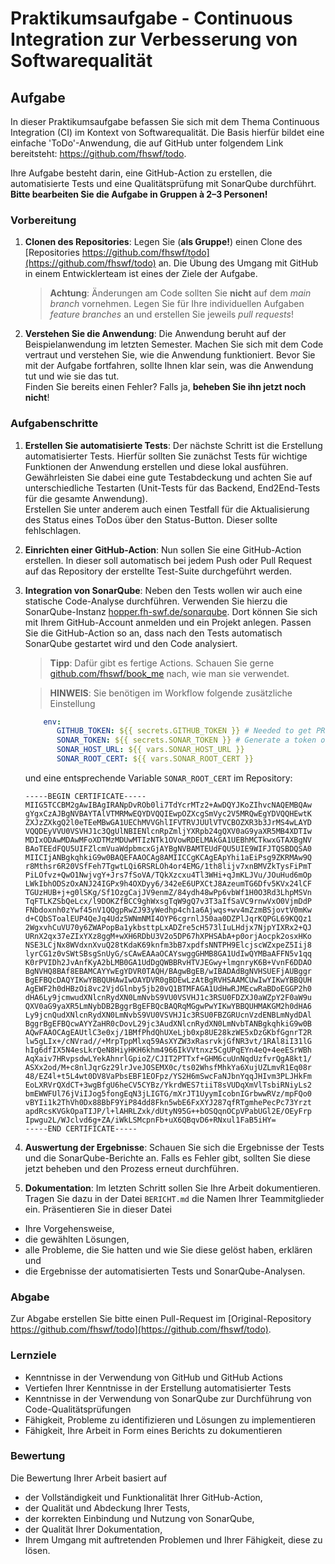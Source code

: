 # Praktikumsaufgabe - Continuous Integration zur Verbesserung von Softwarequalität

## Aufgabe

In dieser Praktikumsaufgabe befassen Sie sich mit dem Thema Continuous Integration (CI) im Kontext von Softwarequalität. Die Basis hierfür bildet eine einfache 'ToDo'-Anwendung, die auf GitHub unter folgendem Link bereitsteht: https://github.com/fhswf/todo.

Ihre Aufgabe besteht darin, eine GitHub-Action zu erstellen, die automatisierte Tests und eine Qualitätsprüfung mit SonarQube durchführt. 
**Bitte bearbeiten Sie die Aufgabe in Gruppen à 2–3 Personen!**

### Vorbereitung

1. **Clonen des Repositories**: Legen Sie (**als Gruppe!**) einen Clone des [Repositories https://github.com/fhswf/todo](https://github.com/fhswf/todo) an. 
   Die Übung des Umgang mit GitHub in einem Entwicklerteam ist eines der Ziele der Aufgabe. 
   > **Achtung**: Änderungen am Code sollten Sie **nicht** auf dem *main branch* vornehmen. Legen Sie für Ihre individuellen Aufgaben *feature branches* an und erstellen Sie jeweils *pull requests*!

1. **Verstehen Sie die Anwendung**: Die Anwendung beruht auf der Beispielanwendung im letzten Semester. Machen Sie sich mit dem Code vertraut und verstehen Sie, wie die Anwendung funktioniert. 
   Bevor Sie mit der Aufgabe fortfahren, sollte Ihnen klar sein, was die Anwendung tut und wie sie das tut. 
   <br>Finden Sie bereits einen Fehler? Falls ja, **beheben Sie ihn jetzt noch nicht**!

### Aufgabenschritte

1. **Erstellen Sie automatisierte Tests**: Der nächste Schritt ist die Erstellung automatisierter Tests. Hierfür sollten Sie zunächst Tests für wichtige Funktionen der Anwendung erstellen und diese lokal ausführen. Gewährleisten Sie dabei eine gute Testabdeckung und achten Sie auf unterschiedliche Testarten (Unit-Tests für das Backend, End2End-Tests für die gesamte Anwendung).
<br>Erstellen Sie unter anderem auch einen Testfall für die Aktualisierung des Status eines ToDos über den Status-Button. Dieser sollte fehlschlagen.

3. **Einrichten einer GitHub-Action**: Nun sollen Sie eine GitHub-Action erstellen. In dieser soll automatisch bei jedem Push oder Pull Request auf das Repository der erstellte Test-Suite durchgeführt werden. 

4. **Integration von SonarQube**: Neben den Tests wollen wir auch eine statische Code-Analyse durchführen. Verwenden Sie hierzu die SonarQube-Instanz [hopper.fh-swf.de/sonarqube](https://hopper.fh-swf.de/sonarqube). 
   Dort können Sie sich mit Ihrem GitHub-Account anmelden und ein Projekt anlegen.
   Passen Sie die GitHub-Action so an, dass nach den Tests automatisch SonarQube gestartet wird und den Code analysiert.<br>
   > **Tipp**: Dafür gibt es fertige Actions. Schauen Sie gerne [github.com/fhswf/book_me](https://github.com/fhswf/book_me) nach, wie man sie verwendet.

   > **HINWEIS**: Sie benötigen im Workflow folgende zusätzliche Einstellung 

   ```yaml
       env:
          GITHUB_TOKEN: ${{ secrets.GITHUB_TOKEN }} # Needed to get PR information
          SONAR_TOKEN: ${{ secrets.SONAR_TOKEN }} # Generate a token on SonarQube, add it to the secrets of this repo with the name SONAR_TOKEN (Settings > Secrets > Actions > add new repository secret)
          SONAR_HOST_URL: ${{ vars.SONAR_HOST_URL }}
          SONAR_ROOT_CERT: ${{ vars.SONAR_ROOT_CERT }}
   ```
   
   und eine entsprechende Variable `SONAR_ROOT_CERT` im Repository:
   ```
   -----BEGIN CERTIFICATE-----
   MIIG5TCCBM2gAwIBAgIRANpDvROb0li7TdYcrMTz2+AwDQYJKoZIhvcNAQEMBQAw
   gYgxCzAJBgNVBAYTAlVTMRMwEQYDVQQIEwpOZXcgSmVyc2V5MRQwEgYDVQQHEwtK
   ZXJzZXkgQ2l0eTEeMBwGA1UEChMVVGhlIFVTRVJUUlVTVCBOZXR3b3JrMS4wLAYD
   VQQDEyVVU0VSVHJ1c3QgUlNBIENlcnRpZmljYXRpb24gQXV0aG9yaXR5MB4XDTIw
   MDIxODAwMDAwMFoXDTMzMDUwMTIzNTk1OVowRDELMAkGA1UEBhMCTkwxGTAXBgNV
   BAoTEEdFQU5UIFZlcmVuaWdpbmcxGjAYBgNVBAMTEUdFQU5UIE9WIFJTQSBDQSA0
   MIICIjANBgkqhkiG9w0BAQEFAAOCAg8AMIICCgKCAgEApYhi1aEiPsg9ZKRMAw9Q
   r8Mthsr6R20VSfFeh7TgwtLQi6RSRLOh4or4EMG/1th8lijv7xnBMVZkTysFiPmT
   PiLOfvz+QwO1NwjvgY+Jrs7fSoVA/TQkXzcxu4Tl3WHi+qJmKLJVu/JOuHud6mOp
   LWkIbhODSzOxANJ24IGPx9h4OXDyy6/342eE6UPXCtJ8AzeumTG6Dfv5KVx24lCF
   TGUzHUB+j+g0lSKg/Sf1OzgCajJV9enmZ/84ydh48wPp6vbWf1H0O3Rd3LhpMSVn
   TqFTLKZSbQeLcx/l9DOKZfBCC9ghWxsgTqW9gQ7v3T3aIfSaVC9rnwVxO0VjmDdP
   FNbdoxnh0zYwf45nV1QQgpRwZJ93yWedhp4ch1a6Ajwqs+wv4mZzmBSjovtV0mKw
   d+CQbSToalEUP4QeJq4Udz5WNmNMI4OYP6cgrnlJ50aa0DZPlJqrKQPGL69KQQz1
   2WgxvhCuVU70y6ZWAPopBa1ykbsttpLxADZre5cH573lIuLHdjx7NjpYIXRx2+QJ
   URnX2qx37eZIxYXz8ggM+wXH6RDbU3V2o5DP67hXPHSAbA+p0orjAocpk2osxHKo
   NSE3LCjNx8WVdxnXvuQ28tKdaK69knfm3bB7xpdfsNNTPH9ElcjscWZxpeZ5Iij8
   lyrCG1z0vSWtSBsgSnUyG/sCAwEAAaOCAYswggGHMB8GA1UdIwQYMBaAFFN5v1qq
   K0rPVIDh2JvAnfKyA2bLMB0GA1UdDgQWBBRvHTVJEGwy+lmgnryK6B+VvnF6DDAO
   BgNVHQ8BAf8EBAMCAYYwEgYDVR0TAQH/BAgwBgEB/wIBADAdBgNVHSUEFjAUBggr
   BgEFBQcDAQYIKwYBBQUHAwIwOAYDVR0gBDEwLzAtBgRVHSAAMCUwIwYIKwYBBQUH
   AgEWF2h0dHBzOi8vc2VjdGlnby5jb20vQ1BTMFAGA1UdHwRJMEcwRaBDoEGGP2h0
   dHA6Ly9jcmwudXNlcnRydXN0LmNvbS9VU0VSVHJ1c3RSU0FDZXJ0aWZpY2F0aW9u
   QXV0aG9yaXR5LmNybDB2BggrBgEFBQcBAQRqMGgwPwYIKwYBBQUHMAKGM2h0dHA6
   Ly9jcnQudXNlcnRydXN0LmNvbS9VU0VSVHJ1c3RSU0FBZGRUcnVzdENBLmNydDAl
   BggrBgEFBQcwAYYZaHR0cDovL29jc3AudXNlcnRydXN0LmNvbTANBgkqhkiG9w0B
   AQwFAAOCAgEAUtlC3e0xj/1BMfPhdQhUXeLjb0xp8UE28kzWE5xDzGKbfGgnrT2R
   lw5gLIx+/cNVrad//+MrpTppMlxq59AsXYZW3xRasrvkjGfNR3vt/1RAl8iI31lG
   hIg6dfIX5N4esLkrQeN8HiyHKH6khm4966IkVVtnxz5CgUPqEYn4eQ+4eeESrWBh
   AqXaiv7HRvpsdwLYekAhnrlGpioZ/CJIT2PTTxf+GHM6cuUnNqdUzfvrQgA8kt1/
   ASXx2od/M+c8nlJqrGz29lrJveJOSEMX0c/ts02WhsfMhkYa6XujUZLmvR1Eq08r
   48/EZ4l+t5L4wt0DV8VaPbsEBF1EOFpz/YS2H6mSwcFaNJbnYqqJHIvm3PLJHkFm
   EoLXRVrQXdCT+3wgBfgU6heCV5CYBz/YkrdWES7tiiT8sVUDqXmVlTsbiRNiyLs2
   bmEWWFUl76jViIJog5fongEqN3jLIGTG/mXrJT1UyymIcobnIGrbwwRVz/mpFQo0
   vBYIi1k2ThVh0Dx88BbF9YiP84dd8Fkn5wbE6FxXYJ287qfRTgmhePecPc73Yrzt
   apdRcsKVGkOpaTIJP/l+lAHRLZxk/dUtyN95G++bOSQqnOCpVPabUGl2E/OEyFrp
   Ipwgu2L/WJclvd6g+ZA/iWkLSMcpnFb+uX6QBqvD6+RNxul1FaB5iHY=
   -----END CERTIFICATE-----
   ```

5. **Auswertung der Ergebnisse**: Schauen Sie sich die Ergebnisse der Tests und die SonarQube-Berichte an. Falls es Fehler gibt, sollten Sie diese jetzt beheben und den Prozess erneut durchführen.

6. **Dokumentation**: Im letzten Schritt sollen Sie Ihre Arbeit dokumentieren. Tragen Sie dazu in der Datei `BERICHT.md` die Namen Ihrer Teammitglieder ein. 
Präsentieren Sie in dieser Datei
-  Ihre Vorgehensweise, 
- die gewählten Lösungen, 
- alle Probleme, die Sie hatten und wie Sie diese gelöst haben, erklären und 
- die Ergebnisse der automatisierten Tests und SonarQube-Analysen.

### Abgabe

Zur Abgabe erstellen Sie bitte einen Pull-Request im [Original-Repository https://github.com/fhswf/todo](https://github.com/fhswf/todo).

### Lernziele

- Kenntnisse in der Verwendung von GitHub und GitHub Actions
- Vertiefen Ihrer Kenntnisse in der Erstellung automatisierter Tests
- Kenntnisse in der Verwendung von SonarQube zur Durchführung von Code-Qualitätsprüfungen
- Fähigkeit, Probleme zu identifizieren und Lösungen zu implementieren
- Fähigkeit, Ihre Arbeit in Form eines Berichts zu dokumentieren

### Bewertung

Die Bewertung Ihrer Arbeit basiert auf
- der Vollständigkeit und Funktionalität Ihrer GitHub-Action,
- der Qualität und Abdeckung Ihrer Tests,
- der korrekten Einbindung und Nutzung von SonarQube,
- der Qualität Ihrer Dokumentation,
- Ihrem Umgang mit auftretenden Problemen und Ihrer Fähigkeit, diese zu lösen.
